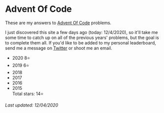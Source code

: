 # Advent Of Code
These are my answers to [Advent Of Code](https://adventofcode.com) problems.

I just discovered this site a few days ago (today: 12/4/2020), so it'll take me some time to catch up on all of the previous years' problems, but the goal is to complete them all. If you'd like to be added to my personal leaderboard, send me a message on [Twitter](https://twitter.com/walkercsutton) or shoot me an email.

* 2020 8⭐
* 2019 6⭐
* 2018
* 2017
* 2016
* 2015    
Total stars: 14⭐

_Last updated: 12/04/2020_
